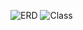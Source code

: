 ![ERD](https://github.com/user-attachments/assets/f5cd392d-cf2a-41a3-afc7-c4287942ca94)
![Class](https://github.com/user-attachments/assets/9c506303-44f4-4778-86a5-7088f7776641)
